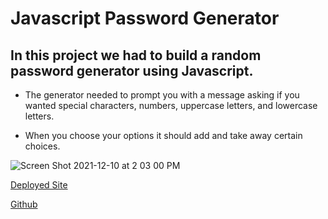 # Javascript Password Generator

## In this project we had to build a random password generator using Javascript.

- The generator needed to prompt you with a message asking if you wanted special characters, numbers, uppercase letters, and lowercase letters.

- When you choose your options it should add and take away certain choices.

![Screen Shot 2021-12-10 at 2 03 00 PM](https://user-images.githubusercontent.com/89158559/145641060-45774c1b-55b2-4898-b18e-58bf43977a63.png)

[Deployed Site](https://tgarrey37.github.io/password-generator/)

[Github](https://github.com/Tgarrey37/password-generator)
